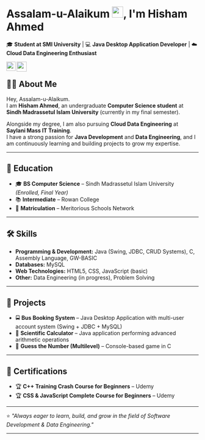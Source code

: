 # Assalam-u-Alaikum <img src="https://github.com/TheDudeThatCode/TheDudeThatCode/blob/master/Assets/Hi.gif" width="29px" height= "29">, I'm Hisham Ahmed  

🎓 **Student at SMI University** | 💻 **Java Desktop Application Developer** | ☁️ **Cloud Data Engineering Enthusiast**  


<a href="https://www.linkedin.com/in/hisham-ahmed-316902260/" target="_blank" rel="noopener noreferrer">
  <img align="left" width="24px" src="https://cdn2.iconfinder.com/data/icons/social-media-2285/512/1_Linkedin_unofficial_colored_svg-256.png"  />
</a>

<a href="mailto:programmer05102@gmail.com" target="_blank" rel="noopener noreferrer">
  <img align="left" width="26px" src="https://cdn1.iconfinder.com/data/icons/google-new-logos-1/32/gmail_new_logo-256.png" />
</a>

<br>

## 👨‍💻 About Me
Hey, Assalam-u-Alaikum.  
I am **Hisham Ahmed**, an undergraduate **Computer Science student** at **Sindh Madrassetul Islam University** (currently in my final semester).  

Alongside my degree, I am also pursuing **Cloud Data Engineering** at **Saylani Mass IT Training**.  
I have a strong passion for **Java Development** and **Data Engineering**, and I am continuously learning and building projects to grow my expertise.  

---

## 🏫 Education
- 🎓 **BS Computer Science** – Sindh Madrassetul Islam University *(Enrolled, Final Year)*  
- 📚 **Intermediate** – Rowan College  
- 🏫 **Matriculation** – Meritorious Schools Network  

---

## 🛠 Skills
- **Programming & Development:** Java (Swing, JDBC, CRUD Systems), C, Assembly Language, GW-BASIC  
- **Databases:** MySQL  
- **Web Technologies:** HTML5, CSS, JavaScript (basic)  
- **Other:** Data Engineering (in progress), Problem Solving  

---

## 🧩 Projects
- 🚍 **Bus Booking System** – Java Desktop Application with multi-user account system (Swing + JDBC + MySQL)  
- 🧮 **Scientific Calculator** – Java application performing advanced arithmetic operations  
- 🎲 **Guess the Number (Multilevel)** – Console-based game in C  

---

## 📜 Certifications
- 🏆 **C++ Training Crash Course for Beginners** – Udemy  
- 🏆 **CSS & JavaScript Complete Course for Beginners** – Udemy  

---

⭐️ *"Always eager to learn, build, and grow in the field of Software Development & Data Engineering."*


---
